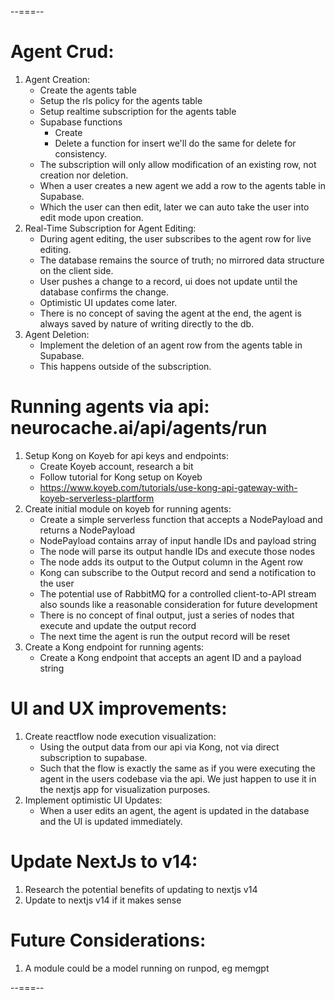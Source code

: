 --===--
# Agent Crud:
1. Agent Creation:
   - Create the agents table
   - Setup the rls policy for the agents table
   - Setup realtime subscription for the agents table
   - Supabase functions
     - Create
     - Delete a function for insert we'll do the same for delete for consistency. 
   - The subscription will only allow modification of an existing row, not creation nor deletion.
   - When a user creates a new agent we add a row to the agents table in Supabase. 
   - Which the user can then edit, later we can auto take the user into edit mode upon creation.
2. Real-Time Subscription for Agent Editing:
   - During agent editing, the user subscribes to the agent row for live editing.
   - The database remains the source of truth; no mirrored data structure on the client side.
   - User pushes a change to a record, ui does not update until the database confirms the change. 
   - Optimistic UI updates come later.
   - There is no concept of saving the agent at the end, the agent is always saved by nature of writing directly to the db.
3. Agent Deletion:
   - Implement the deletion of an agent row from the agents table in Supabase.
   - This happens outside of the subscription.

# Running agents via api: neurocache.ai/api/agents/run
1. Setup Kong on Koyeb for api keys and endpoints: 
   - Create Koyeb account, research a bit
   - Follow tutorial for Kong setup on Koyeb
   - https://www.koyeb.com/tutorials/use-kong-api-gateway-with-koyeb-serverless-plartform
2. Create initial module on koyeb for running agents:
   - Create a simple serverless function that accepts a NodePayload and returns a NodePayload
   - NodePayload contains array of input handle IDs and payload string
   - The node will parse its output handle IDs and execute those nodes
   - The node adds its output to the Output column in the Agent row
   - Kong can subscribe to the Output record and send a notification to the user
   - The potential use of RabbitMQ for a controlled client-to-API stream also sounds like a reasonable consideration for future development
   - There is no concept of final output, just a series of nodes that execute and update the output record
   - The next time the agent is run the output record will be reset
3. Create a Kong endpoint for running agents:
   - Create a Kong endpoint that accepts an agent ID and a payload string
  
# UI and UX improvements:
1. Create reactflow node execution visualization:
   - Using the output data from our api via Kong, not via direct subscription to supabase. 
   - Such that the flow is exactly the same as if you were executing the agent in the users codebase via the api. We just happen to use it in the nextjs app for visualization purposes.
2. Implement optimistic UI Updates:
   - When a user edits an agent, the agent is updated in the database and the UI is updated immediately.

# Update NextJs to v14:
1. Research the potential benefits of updating to nextjs v14
2. Update to nextjs v14 if it makes sense

# Future Considerations:
1. A module could be a model running on runpod, eg memgpt

--===--